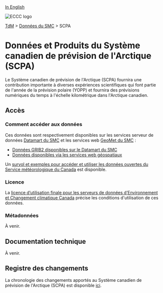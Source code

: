 [In English](readme_caps_en.md)

![ECCC logo](../../img_eccc-logo.png)

[TdM](../../readme_fr.md) > [Données du SMC](../readme_fr.md) > SCPA

# Données et Produits du Système canadien de prévision de l'Arctique (SCPA)

Le Système canadien de prévision de l'Arctique (SCPA) fournira une contribution importante à diverses expériences scientifiques qui font partie de l'année de la prévision polaire (YOPP) et fournira des prévisions numériques du temps à l'échelle kilométrique dans l'Arctique canadien.

## Accès

### Comment accéder aux données

Ces données sont respectivement disponibles sur les services serveur de données [Datamart du SMC](../../msc-datamart/readme_fr.md) et les services web [GeoMet du SMC](../../msc-geomet/readme_fr.md) :

* [Données GRIB2 disponibles sur le Datamart du SMC](readme_caps-datamart_fr.md) 
* [Données disponibles via les services web géospatiaux](../../msc-geomet/readme_fr.md)

Un [survol et exemples pour accéder et utiliser les données ouvertes du Service météorologique du Canada](../../usage/readme_fr.md) est disponible.

### Licence

La [licence d’utilisation finale pour les serveurs de données d’Environnement et Changement climatique Canada](../../licence/readme_fr.md) précise les conditions d'utilisation de ces données.

### Métadonnées

À venir.

## Documentation technique

À venir.

## Registre des changements 

La chronologie des changements apportés au Système canadien de prévision de l'Arctique (SCPA) est disponible [ici](changelog_caps_fr.md).